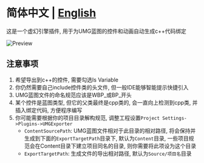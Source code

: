 # **简体中文 | [English](README.md)**

这是一个虚幻引擎插件, 用于为UMG蓝图的控件和动画自动生成c++代码绑定

![Preview](Preview.gif)

## 注意事项

1. 希望导出到c++的控件, 需要勾选Is Variable
2. 你仍然需要自己include控件类的头文件, 但一般IDE能够智能提示快捷引入
3. UMG蓝图文件的命名规范应该是WBP_或BP_开头
4. 某个控件是蓝图类型, 但它的父类最终是cpp类的, 会一直向上检测到cpp类, 并插入绑定代码, 方便程序编写
5. 你可能需要根据你的项目目录解构规范, 调整工程设置`Project Settings->Plugins->UMGExporter`
    - `ContentSourcePath`: UMG蓝图文件相对于此目录的相对路径, 将会保持并生成到下面的`ExportTargetPath`目录下, 默认为`Content`目录, 一些项目规范会在Content目录下建立项目同名的目录, 则你需要将此项设为这个目录
    - `ExportTargetPath`: 生成文件的导出相对路径, 默认为`Source/项目名`目录
